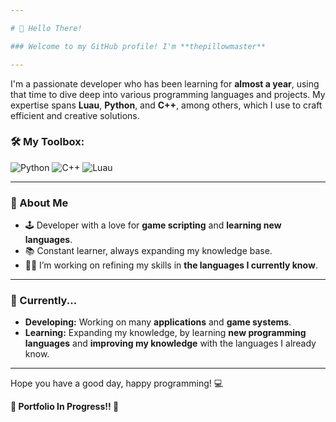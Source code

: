 ```yaml
---

# 👋 Hello There!

### Welcome to my GitHub profile! I'm **thepillowmaster** 

---
```


I'm a passionate developer who has been learning for **almost a year**, using that time to dive deep into various programming languages and projects. My expertise spans **Luau**, **Python**, and **C++**, among others, which I use to craft efficient and creative solutions.

### 🛠️ My Toolbox:
![Python](https://img.shields.io/badge/-Python-3776AB?style=flat&logo=python&logoColor=white)
![C++](https://img.shields.io/badge/-C++-00599C?style=flat&logo=cplusplus&logoColor=white)
![Luau](https://img.shields.io/badge/-Luau-00A1AB?style=flat&logo=lua&logoColor=white)

---

### 🚀 About Me

- 🕹️ Developer with a love for **game scripting** and **learning new languages**.
- 📚 Constant learner, always expanding my knowledge base.
- 👨‍💻 I’m working on refining my skills in **the languages I currently know**.

---

### 🔭 Currently...

- **Developing:** Working on many **applications** and **game systems**.
- **Learning:** Expanding my knowledge, by learning **new programming languages** and **improving my knowledge** with the languages I already know.

---

Hope you have a good day, happy programming! 💻

**🚧 Portfolio In Progress!! 🚧**
